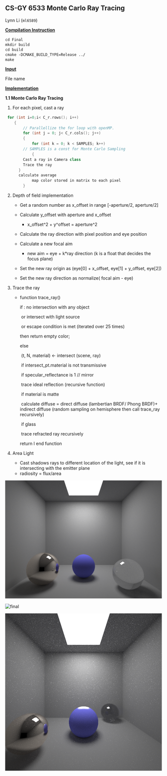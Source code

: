 ## CS-GY 6533  Monte Carlo Ray Tracing

Lynn Li (`ml6589`)

**<u>Compilation Instruction</u>**

```
cd Final
mkdir build
cd build
cmake -DCMAKE_BUILD_TYPE=Release ../ 
make
```

<u>**Input**</u>

File name

<u>**Implementation**</u>

**1.1 Monte Carlo Ray Tracing** 

1. For each pixel, cast a ray

```c++
 for (int i=0;i< C_r.rows(); i++)
	{
		// Parallellize the for loop with openMP.
		for (int j = 0; j< C_r.cols(); j++)
		{
			for (int k = 0; k < SAMPLES; k++) 
        // SAMPLES is a const for Monte Carlo Sampling
			{
        Cast a ray in Camera class
        Trace the ray
      }
      calculate average
			map color stored in matrix to each pixel
		}
```

2. Depth of field implementation

   - Get a random number as x_offset in range [-aperture/2, aperture/2]

   - Calculate y_offset with aperture and x_offset
     - x_offset^2 + y^offset = aperture^2
   - Calculate the ray direction with pixel position and eye position
   - Calculate a new focal aim
     - new aim = eye + k*ray direction (k is a float that decides the focus plane)
   - Set the new ray origin as (eye[0] + x_offset, eye[1] + y_offset, eye[2])
   - Set the new ray direction as normalize( focal aim - eye)

3. Trace the ray

   - function trace_ray()

     if : no intersection with any object

     ​	 or intersect with light source 

     ​	or escape condition is met (iterated over 25 times)

     then return empty color;

     else

     ​	(t, N, material) ← intersect (scene, ray)

     ​	if intersect_pt.material is not transmissive

     ​		if specular_reflectance is 1 // mirror

     ​			trace ideal reflection (recursive function)

     ​		if material is matte

     ​			calculate diffuse = direct diffuse (lambertian BRDF/ Phong BRDF)+ indirect diffuse (random sampling on hemisphere then call trace_ray recursively)

     ​		if glass

     ​			trace refracted ray recursively

     return I end function

4. Area Light

   - Cast shadows rays to different location of the light, see if it is intersecting with the emitter plane
   - radiosity = flux/area

![test_1024](screenshot/test_1024.png)

![final](screenshot/dop/final.gif)

![make](screenshot/make.png)
